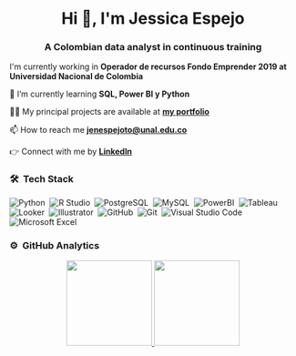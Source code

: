 <h1 align="center">Hi 👋, I'm Jessica Espejo</h1>
<h3 align="center">A Colombian data analyst in continuous training</h3>

I'm currently working in **Operador de recursos Fondo Emprender 2019 at Universidad Nacional de Colombia**

🌱 I’m currently learning **SQL, Power BI y Python**

👨‍💻 My principal projects are available at [**my portfolio**](https://sites.google.com/unal.edu.co/portfolio-jessicaespejo/inicio?authuser=0)

📫 How to reach me **jenespejoto@unal.edu.co**

:point_right: Connect with me by [**LinkedIn**](https://linkedin.com/in/jessicaespejot)
 
### 🛠 &nbsp;Tech Stack

![Python](https://img.shields.io/badge/-Python-05122A?style=flat&labelColor=0D182E&color=0D182E&logo=python)&nbsp;
![R Studio](https://img.shields.io/static/v1?message=RStudio&logo=rstudio&labelColor=0D182E&color=0D182E&label=%20)&nbsp;
![PostgreSQL](https://img.shields.io/badge/PostgreSQL-316192?style=flat&labelColor=0D182E&color=0D182E&logo=postgresql&logoColor=white)&nbsp;
![MySQL](https://img.shields.io/badge/-MySQL-05122A?style=flat&labelColor=0D182E&color=0D182E&logo=mysql)&nbsp;
![PowerBI](https://img.shields.io/static/v1?message=PowerBI&logo=powerbi&labelColor=0D182E&color=0D182E&label=%20)&nbsp;
![Tableau](https://img.shields.io/static/v1?message=Tableau&logo=tableau&labelColor=0D182E&color=0D182E&label=%20)&nbsp;
![Looker](https://img.shields.io/static/v1?message=Looker&logo=looker&labelColor=0D182E&color=0D182E&label=%20)&nbsp;
![Illustrator](https://img.shields.io/badge/-Illustrator-05122A?style=flat&labelColor=0D182E&color=0D182E&logo=adobe-illustrator)&nbsp;
![GitHub](https://img.shields.io/badge/-GitHub-05122A?style=flat&labelColor=0D182E&color=0D182E&logo=github)&nbsp;
![Git](https://img.shields.io/static/v1?message=Git&logo=git&labelColor=0D182E&color=0D182E&label=%20)&nbsp;
![Visual Studio Code](https://img.shields.io/badge/-Visual%20Studio%20Code-05122A?style=flat&labelColor=0D182E&color=0D182E&logo=visual-studio-code&logoColor=007ACC)&nbsp;
![Microsoft Excel](https://img.shields.io/static/v1?message=Excel&logo=microsoftexcel&labelColor=0D182E&color=0D182E&label=%20)&nbsp;

### ⚙️ &nbsp;GitHub Analytics

<p align="center">
<a href="https://github.com/JessicaEspejo10">
  <img height="150em" src="https://github-readme-stats-eight-theta.vercel.app/api?username=JessicaEspejo10&show_icons=true&theme=algolia&include_all_commits=true&count_private=true"/>
  <img height="150em" src="https://github-readme-stats-eight-theta.vercel.app/api/top-langs/?username=JessicaEspejo10&layout=compact&langs_count=8&theme=algolia"/>
</a>
</p>

